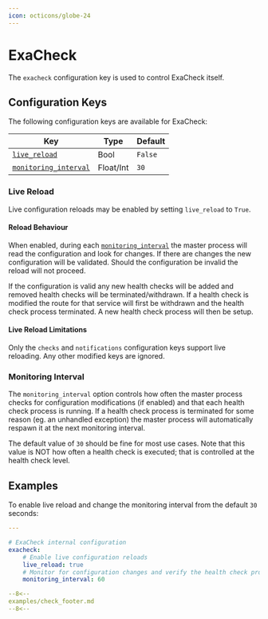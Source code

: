 ```yaml
---
icon: octicons/globe-24
---
```


# ExaCheck

The `exacheck` configuration key is used to control ExaCheck itself.

## Configuration Keys

The following configuration keys are available for ExaCheck:

| Key                                           | Type      | Default |
| --------------------------------------------- | --------- | ------- |
| [`live_reload`](#live-reload)                 | Bool      | `False` |
| [`monitoring_interval`](#monitoring-interval) | Float/Int | `30`    |

### Live Reload

Live configuration reloads may be enabled by setting `live_reload` to `True`.

#### Reload Behaviour

When enabled, during each [`monitoring_interval`](#monitoring-interval) the master process will read the configuration and look for changes. If there are changes the new configuration will be validated. Should the configuration be invalid the reload will not proceed.

If the configuration is valid any new health checks will be added and removed health checks will be terminated/withdrawn. If a health check is modified the route for that service will first be withdrawn and the health check process terminated. A new health check process will then be setup.

#### Live Reload Limitations

Only the `checks` and `notifications` configuration keys support live reloading. Any other modified keys are ignored.

### Monitoring Interval

The `monitoring_interval` option controls how often the master process checks for configuration modifications (if enabled) and that each health check process is running. If a health check process is terminated for some reason (eg. an unhandled exception) the master process will automatically respawn it at the next monitoring interval.

The default value of `30` should be fine for most use cases. Note that this value is NOT how often a health check is executed; that is controlled at the health check level.

## Examples

To enable live reload and change the monitoring interval from the default `30` seconds:

```yaml
---

# ExaCheck internal configuration
exacheck:
    # Enable live configuration reloads
    live_reload: true
    # Monitor for configuration changes and verify the health check processes are running every 60 seconds
    monitoring_interval: 60

--8<--
examples/check_footer.md
--8<--
```
